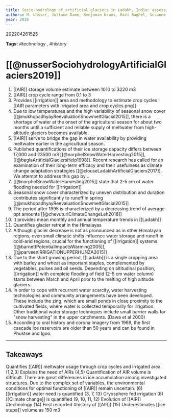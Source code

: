 ```yaml
---
title: Socio-hydrology of artificial glaciers in Ladakh, India: assessing adaptive strategies in a changing cryosphere
authors: M. Nüsser, Juliane Dame, Benjamin Kraus, Ravi Baghel, Susanne Schmidt
year: 2018
---
```


202204261525

**Tags:** #technology , #history

# [[@nusserSociohydrologyArtificialGlaciers2019]]
1. [[AIR]] storage volume estimate between 1010 to 3220 m3
2. [[AIR]] crop cycle range from 0.1 to 3
3. Provides [[irrigation]] area and methodology to estimate crop cycles
![[AIR parameters with irrigated area and crop cycles.png]]
4. Due to low temperatures and the high variability of seasonal snow cover [[@mukhopadhyayReevaluationSnowmeltGlacial2015]], there is a shortage of water at the onset of the agricultural season for about two months until a sufficient and reliable supply of meltwater from high-altitude glaciers becomes available.
5. [[AIR]] serve to bridge the gap in water availability by providing meltwater earlier in the agricultural season.
6. Published quantifications of their ice storage capacity differs between 17,000 and 23500 m3 [[@norphelSnowWaterHarvesting2015]], [[@baglaArtificialGlaciersHelp1998]]. Recent research has called for an examination of their long-term efficacy and their usefulness as climate change adaptation strategies [[@clouseLadakhArtificialGlaciers2017]]. We attempt to address this gap by ..
7. [[@norphelSnowWaterHarvesting2015]] state that 2-5 cm of water flooding needed for  [[irrigation]]
8. Seasonal snow cover characterized by uneven distribution and duration contributes significantly to runoff in spring [[@mukhopadhyayReevaluationSnowmeltGlacial2015]] 
9. The period after 1995 is characterized by a decreasing trend of average ppt amounts [[@chevuturiClimateChangeLeh2018]]
10. It provides mean monthly and annual temperature trends in [[Ladakh]]
11. Quantifies glacier retreat in the Himalayas
12. Although glacier decrease is not as pronounced as in other Himalayan regions, even small climatic shifts influence water storage and runoff in cold-arid regions, crucial for the functioning of [[irrigation]] systems  [[@barnettPotentialImpactsWarming2005]], [[@parveenIRRIGATIONUPPERHUNZA2015]]
13. Due to the short growing period, [[Ladakh]] is a single cropping area with barley and wheat as important staples, complemented by vegetables, pulses and oil seeds. Depending on altitudinal position, [[irrigation]] with complete flooding of field (2-5 cm water column) starts between March and April prior to the melting of high altitude glaciers.
14. In order to cope with recurrent water  scarcity, water harvesting technologies and community arrangements have been developed. These include the zing, which are small ponds in close proximity to the cultivated fields, where water is collected temporarily for irrigation. Other traditional water storage techniques include small barrier walls for "snow harvesting" in the upper catchments. (Dawa et al 2000)
15. According to oral history and corona imagery from 1969, the first cascade ice reservoirs are older than 50 years and can be found in Phuktse and Igoo.

---
## Takeaways 
Quantifies [[AIR]] meltwater usage through crop cycles and irrigated area. (1,2,3)
Explains the need of AIRs (4,5)
Quantification of AIR volume is difficult. There are great differences in ice accumulation among investigated structures. Due to the complex set of variables, the environmental conditions for optimal functioning of [[AIR]] remain uncertain. (6)
[[irrigation]] water need is quantified (3, 7, 13)
Cryosphere fed irrigation (8)
[[Climate change]] is quantified (9, 10, 11, 12)
Evolution of [[AIR]] #technology (14)
First recorded #history of [[AIR]] (15)
Underestimates [[ice stupa]] volume as 150 m3










